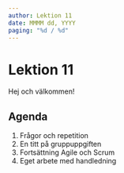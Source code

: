 ```yaml
---
author: Lektion 11
date: MMMM dd, YYYY
paging: "%d / %d"
---
```


# Lektion 11

Hej och välkommen!

## Agenda

1. Frågor och repetition
2. En titt på gruppuppgiften
3. Fortsättning Agile och Scrum
4. Eget arbete med handledning
